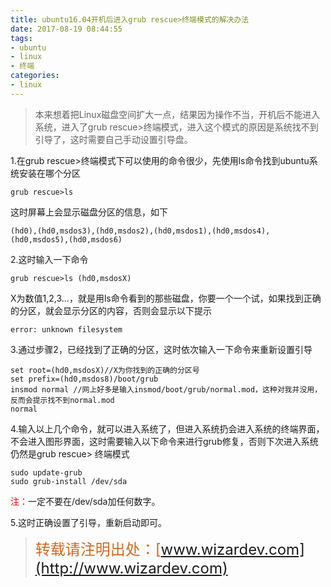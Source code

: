 ```yaml
---
title: ubuntu16.04开机后进入grub rescue>终端模式的解决办法
date: 2017-08-19 08:44:55
tags:
- ubuntu
- linux
- 终端
categories: 
- linux
---
```

> 本来想着把Linux磁盘空间扩大一点，结果因为操作不当，开机后不能进入系统，进入了grub rescue>终端模式，进入这个模式的原因是系统找不到引导了，这时需要自己手动设置引导盘。

<!-- more -->

1.在grub rescue>终端模式下可以使用的命令很少，先使用ls命令找到ubuntu系统安装在哪个分区
```
grub rescue>ls
```
这时屏幕上会显示磁盘分区的信息，如下
```
(hd0),(hd0,msdos3),(hd0,msdos2),(hd0,msdos1),(hd0,msdos4),(hd0,msdos5),(hd0,msdos6)
```

2.这时输入一下命令
```
grub rescue>ls (hd0,msdosX)
```
X为数值1,2,3...，就是用ls命令看到的那些磁盘，你要一个一个试，如果找到正确的分区，就会显示分区的内容，否则会显示以下提示
```
error: unknown filesystem
```

3.通过步骤2，已经找到了正确的分区，这时依次输入一下命令来重新设置引导
```
set root=(hd0,msdosX)//X为你找到的正确的分区号
set prefix=(hd0,msdos8)/boot/grub
insmod normal //网上好多是输入insmod/boot/grub/normal.mod，这种对我并没用，反而会提示找不到normal.mod
normal
```

4.输入以上几个命令，就可以进入系统了，但进入系统扔会进入系统的终端界面，不会进入图形界面，这时需要输入以下命令来进行grub修复，否则下次进入系统仍然是grub rescue> 终端模式
```
sudo update-grub
sudo grub-install /dev/sda
```
<font color=red>注：</font>一定不要在/dev/sda加任何数字。

5.这时正确设置了引导，重新启动即可。

> <font color=#d2691e size = 5>转载请注明出处：[www.wizardev.com](http://www.wizardev.com)<font>


